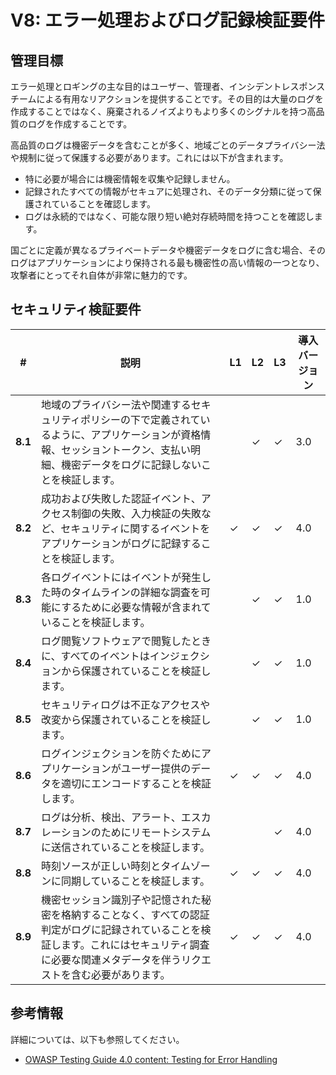 # V8: エラー処理およびログ記録検証要件

## 管理目標

エラー処理とロギングの主な目的はユーザー、管理者、インシデントレスポンスチームによる有用なリアクションを提供することです。その目的は大量のログを作成することではなく、廃棄されるノイズよりもより多くのシグナルを持つ高品質のログを作成することです。

高品質のログは機密データを含むことが多く、地域ごとのデータプライバシー法や規制に従って保護する必要があります。これには以下が含まれます。

* 特に必要が場合には機密情報を収集や記録しません。
* 記録されたすべての情報がセキュアに処理され、そのデータ分類に従って保護されていることを確認します。
* ログは永続的ではなく、可能な限り短い絶対存続時間を持つことを確認します。

国ごとに定義が異なるプライベートデータや機密データをログに含む場合、そのログはアプリケーションにより保持される最も機密性の高い情報の一つとなり、攻撃者にとってそれ自体が非常に魅力的です。

## セキュリティ検証要件

| # | 説明 | L1 | L2 | L3 | 導入バージョン |
| --- | --- | --- | --- | -- | -- |
| **8.1** | 地域のプライバシー法や関連するセキュリティポリシーの下で定義されているように、アプリケーションが資格情報、セッショントークン、支払い明細、機密データをログに記録しないことを検証します。 |  | ✓ | ✓ | 3.0 |
| **8.2** | 成功および失敗した認証イベント、アクセス制御の失敗、入力検証の失敗など、セキュリティに関するイベントをアプリケーションがログに記録することを検証します。 | ✓ | ✓ | ✓ | 4.0 |
| **8.3** | 各ログイベントにはイベントが発生した時のタイムラインの詳細な調査を可能にするために必要な情報が含まれていることを検証します。 |  | ✓ | ✓ | 1.0 |
| **8.4** | ログ閲覧ソフトウェアで閲覧したときに、すべてのイベントはインジェクションから保護されていることを検証します。 |  | ✓ | ✓ | 1.0 |
| **8.5** | セキュリティログは不正なアクセスや改変から保護されていることを検証します。 |  | ✓ | ✓ | 1.0 |
| **8.6** | ログインジェクションを防ぐためにアプリケーションがユーザー提供のデータを適切にエンコードすることを検証します。 | ✓ | ✓ | ✓ | 4.0 |
| **8.7** | ログは分析、検出、アラート、エスカレーションのためにリモートシステムに送信されていることを検証します。 |  |  | ✓ | 4.0 |
| **8.8** | 時刻ソースが正しい時刻とタイムゾーンに同期していることを検証します。 | ✓ | ✓ | ✓ | 4.0 |
| **8.9** | 機密セッション識別子や記憶された秘密を格納することなく、すべての認証判定がログに記録されていることを検証します。これにはセキュリティ調査に必要な関連メタデータを伴うリクエストを含む必要があります。 | ✓ | ✓ | ✓ | 4.0 |

## 参考情報

詳細については、以下も参照してください。

* [OWASP Testing Guide 4.0 content: Testing for Error Handling](https://www.owasp.org/index.php/Testing_for_Error_Handling)
